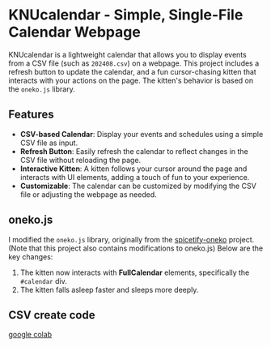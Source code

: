 # KNUcalendar - Simple, Single-File Calendar Webpage

KNUcalendar is a lightweight calendar that allows you to display events from a CSV file (such as `202408.csv`) on a webpage. This project includes a refresh button to update the calendar, and a fun cursor-chasing kitten that interacts with your actions on the page. The kitten's behavior is based on the `oneko.js` library.

## Features

- **CSV-based Calendar**: Display your events and schedules using a simple CSV file as input.
- **Refresh Button**: Easily refresh the calendar to reflect changes in the CSV file without reloading the page.
- **Interactive Kitten**: A kitten follows your cursor around the page and interacts with UI elements, adding a touch of fun to your experience.
- **Customizable**: The calendar can be customized by modifying the CSV file or adjusting the webpage as needed.

## oneko.js

I modified the `oneko.js` library, originally from the [spicetify-oneko](https://github.com/kyrie25/spicetify-oneko) project. (Note that this project also contains modifications to oneko.js) Below are the key changes:

1. The kitten now interacts with **FullCalendar** elements, specifically the `#calendar` div.
2. The kitten falls asleep faster and sleeps more deeply.

## CSV create code
[google colab](https://colab.research.google.com/drive/17fYteoGdEXWHtkoZKUyJePl2qDnQobvP?usp=sharing)